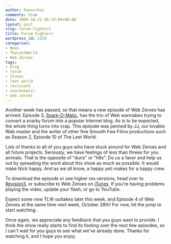 ```yaml
---
author: Pwnocchio
comments: true
date: 2009-10-21 06:34:04+00:00
layout: post
slug: forum-fighters
title: Forum Fighters
wordpress_id: 2259
categories:
- News
- TheLeetWorld
- Web Zeroes
tags:
- blog
- forum
- Itunes
- leet world
- revision3
- snarkomatic
- web zeroes
---
```


Another week has passed, so that means a new episode of Web Zeroes has arrived. Episode 3, [Snark-O-Matic](http://smoothfewfilms.com/2009/10/21/snark-o-matic/), has the trio of Web wannabes trying to convert a snarky forum into a popular Internet blog. As is to be expected, the whole thing turns into crap. This episode was penned by JJ, our lovable Web master and the writer of other fine Smooth Few Films productions such as Season 2, Episode 10 of The Leet World. 

Lots of thanks to all of you guys who have stuck around for Web Zeroes and all future projects. Seriously, we have feelings of less than threes for you animals. That is the opposite of "duns" or "h8s". Do us a favor and help us out by spreading the word about this show as much as possible. It would make Nick happy. And as we all know, a happy yeti makes for a happy crew.

To download the episode or see higher res versions, head over to [Revision3](http://revision3.com/webzeroes/snarkomatic), or subscribe to Web Zeroes on [iTunes](http://itunes.apple.com/WebObjects/MZStore.woa/wa/viewPodcast?id=335038421). If you're having problems playing the video, update your flash, or go to YouTube.

Expect some new TLW outtakes later this week, and Episode 4 of Web Zeroes at the same time next week, October 28th! For now, hit the jump to start watching.
<!-- more -->



Once again, we appreciate any feedback that you guys want to provide. I think the show really starts to find its footing over the next few episodes, so I can't wait for you guys to see what we've already done. Thanks for watching it, and I hope you enjoy.

